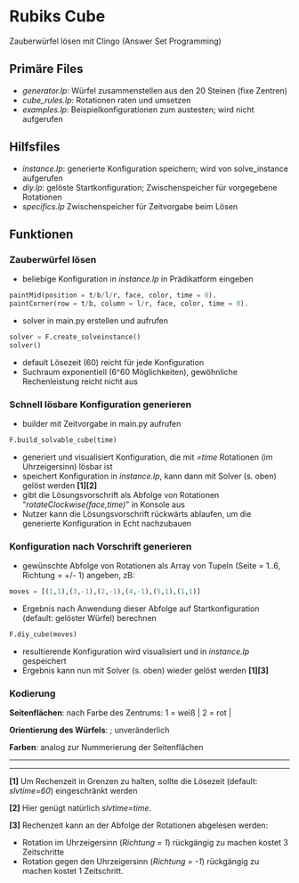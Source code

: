 # Rubiks Cube
 
Zauberwürfel lösen mit Clingo (Answer Set Programming) 

## Primäre Files

- _generator.lp_: Würfel zusammenstellen aus den 20 Steinen (fixe Zentren)
- _cube_rules.lp_: Rotationen raten und umsetzen
- _examples.lp_: Beispielkonfigurationen zum austesten; wird nicht aufgerufen

## Hilfsfiles

- _instance.lp_: generierte Konfiguration speichern; wird von solve_instance aufgerufen
- _diy.lp_: gelöste Startkonfiguration; Zwischenspeicher für vorgegebene Rotationen 
- _specifics.lp_ Zwischenspeicher für Zeitvorgabe beim Lösen

## Funktionen

### Zauberwürfel lösen 
- beliebige Konfiguration in _instance.lp_ in Prädikatform eingeben
```python
paintMid(position = t/b/l/r, face, color, time = 0).      
paintCorner(row = t/b, column = l/r, face, color, time = 0).
```
- solver in main.py erstellen und aufrufen
```python
solver = F.create_solveinstance()
solver()
```
- default Lösezeit (60) reicht für jede Konfiguration
- Suchraum exponentiell (6^60 Möglichkeiten), gewöhnliche Rechenleistung reicht nicht aus

### Schnell lösbare Konfiguration generieren 
- builder mit Zeitvorgabe in main.py aufrufen
```python
F.build_solvable_cube(time)
```
- generiert und visualisiert Konfiguration, die mit _=time_ Rotationen 
(im Uhrzeigersinn) lösbar ist
- speichert Konfiguration in _instance.lp_, kann dann mit Solver (s. oben) gelöst werden **[1][2]**
- gibt die Lösungsvorschrift als Abfolge von Rotationen "_rotateClockwise(face,time)_" in Konsole aus
- Nutzer kann die Lösungsvorschrift rückwärts ablaufen, um die generierte Konfiguration in Echt nachzubauen

### Konfiguration nach Vorschrift generieren
- gewünschte Abfolge von Rotationen als Array von Tupeln (Seite = 1..6, Richtung = +/- 1) angeben, zB:
```python
moves = [(1,1),(3,-1),(2,-1),(4,-1),(5,1),(1,1)]
```
- Ergebnis nach Anwendung dieser Abfolge auf Startkonfiguration (default: gelöster Würfel) berechnen
```python
F.diy_cube(moves)
```
- resultierende Konfiguration wird visualisiert und in _instance.lp_ gespeichert
- Ergebnis kann nun mit Solver (s. oben) wieder gelöst werden **[1][3]** 

### Kodierung
__Seitenflächen__: nach Farbe des Zentrums: 1 = weiß | 2 = rot | 

__Orientierung des Würfels__: ; unveränderlich

__Farben__: analog zur Nummerierung der Seitenflächen


___
___


**[1]** Um Rechenzeit in Grenzen zu halten, sollte die Lösezeit (default: _slvtime=60_) eingeschränkt werden

**[2]** Hier genügt natürlich _slvtime=time_.

**[3]** Rechenzeit kann an der Abfolge der Rotationen abgelesen werden: 
- Rotation im Uhrzeigersinn (_Richtung = 1_) rückgängig zu machen kostet 3 Zeitschritte 
- Rotation gegen den Uhrzeigersinn (_Richtung = -1_) rückgängig zu machen kostet 1 Zeitschritt.